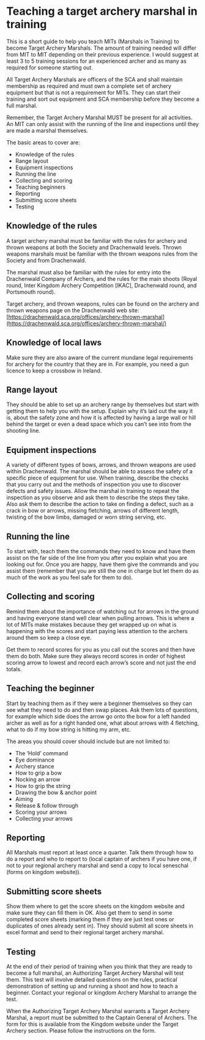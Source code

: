 # Teaching a target archery marshal in training

This is a short guide to help you teach MITs (Marshals in Training) to become Target Archery Marshals.  The amount of training needed will differ from MIT to MIT depending on their previous experience.  I would suggest at least 3 to 5 training sessions for an experienced archer and as many as required for someone starting out.

All Target Archery Marshals are officers of the SCA and shall maintain membership as required and must own a complete set of archery equipment but that is not a requirement for MITs.  They can start their training and sort out equipment and SCA membership before they become a full marshal.

Remember, the Target Archery Marshal MUST be present for all activities. An MIT can only assist with the running of the line and inspections until they are made a marshal themselves.

The basic areas to cover are:



*   Knowledge of the rules
*   Range layout
*   Equipment inspections
*   Running the line
*   Collecting and scoring
*   Teaching beginners
*   Reporting
*   Submitting score sheets
*   Testing


## Knowledge of the rules

A target archery marshal must be familiar with the rules for archery and thrown weapons at both the  Society and Drachenwald levels. Thrown weapons marshals must be familiar with the thrown weapons rules from the Society and from Drachenwald.  

The marshal must also be familiar with the rules for entry into the Drachenwald Company of Archers, and the rules for the main shoots (Royal round, Inter Kingdom Archery Competition [IKAC], Drachenwald round, and Portsmouth round).

Target archery, and thrown weapons, rules can be found on the archery and thrown weapons page on the Drachenwald web site: [https://drachenwald.sca.org/offices/archery-thrown-marshal](https://drachenwald.sca.org/offices/archery-thrown-marshal/)


## Knowledge of local laws

Make sure they are also aware of the current mundane legal requirements for archery for the country that they are in. For example, you need a gun licence to keep a crossbow in Ireland.


## Range layout

They should be able to set up an archery range by themselves but start with getting them to help you with the setup.  Explain why it’s laid out the way it is, about the safety zone and how it is affected by having a large wall or hill behind the target or even a dead space which you can’t see into from the shooting line.


## Equipment inspections

A variety of different types of bows, arrows, and thrown weapons are used within Drachenwald. The marshal should be able to assess the safety of a specific piece of equipment for use. When training, describe the checks that you carry out and the methods of inspection you use to discover defects and safety issues.  Allow the marshal in training to repeat the inspection as you observe and ask them to describe the steps they take. Also ask them to describe the action to take on finding a defect, such as a crack in bow or arrows, missing fletching, arrows of different length, twisting of the bow limbs, damaged or worn string serving, etc.


## Running the line

To start with, teach them the commands they need to know and have them assist on the far side of the line from you after you explain what you are looking out for. Once you are happy, have them give the commands and you assist them (remember that you are still the one in charge but let them do as much of the work as you feel safe for them to do).


## Collecting and scoring

Remind them about the importance of watching out for arrows in the ground and having everyone stand well clear when pulling arrows.  This is where a lot of MITs make mistakes because they get wrapped up on what is happening with the scores and start paying less attention to the archers around them so keep a close eye.

Get them to record scores for you as you call out the scores and then have them do both.  Make sure they always record scores in order of highest scoring arrow to lowest and record each arrow’s score and not just the end totals.


## Teaching the beginner

Start by teaching them as if they were a beginner themselves so they can see what they need to do and then swap places.  Ask them lots of questions, for example which side does the arrow go onto the bow for a left handed archer as well as for a right handed one, what about arrows with 4 fletching, what to do if my bow string is hitting my arm, etc.  

The areas you should cover should include but are not limited to:



*   The ‘Hold’ command
*   Eye dominance
*   Archery stance
*   How to grip a bow
*   Nocking an arrow
*   How to grip the string
*   Drawing the bow & anchor point
*   Aiming
*   Release & follow through
*   Scoring your arrows
*   Collecting your arrows


## Reporting

All Marshals must report at least once a quarter. Talk them through how to do a report and who to report to (local captain of archers if you have one, if not to your regional archery marshal and send a copy to local seneschal (forms on kingdom website)).  


## Submitting score sheets

Show them where to get the score sheets on the kingdom website and make sure they can fill them in OK.  Also get them to send in some completed score sheets (marking them if they are just test ones or duplicates of ones already sent in).  They should submit all score sheets in excel format and send to their regional target archery marshal.


## Testing 

At the end of their period of training when you think that they are ready to become a full marshal, an Authorizing Target Archery Marshal will test them. This test will involve detailed questions on the rules, practical demonstration of setting up and running a shoot and how to teach a beginner.  Contact your regional or kingdom Archery Marshal to arrange the test.

When the Authorizing Target Archery Marshal warrants a Target Archery Marshal, a report must be submitted to the Captain General of Archers. The form for this is available from the Kingdom website under the Target Archery section. Please follow the instructions on the form. 
